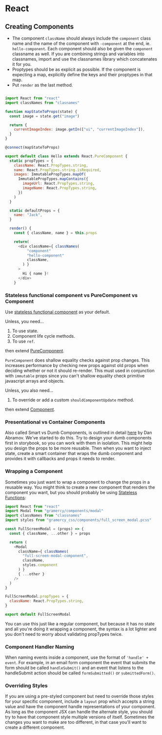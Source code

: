 # React

## Creating Components

* The component `className` should always include the `component` class name and the name of the component with `-component` at the end, ie. `hello-component`. Each component should also be given the `component` classname as well. If you are combining strings and variables into classnames, import and use the classnames library which concatenates it for you.
* Proptypes should be as explicit as possible. If the component is expecting a map, explicitly define the keys and their proptypes in that map.
* Put `render` as the last method.

```javascript

import React from "react"
import classNames from "clasnames"

function mapStateToProps(state) {
  const image = state.get("image")

  return {
    currentImageIndex: image.getIn(["ui", "currentImageIndex"]),
  }
}

@connect(mapStateToProps)

export default class Hello extends React.PureComponent {
  static propTypes = {
    className: React.PropTypes.string,
    name: React.PropTypes.string.isRequired,
    images: ImmutablePropTypes.mapOf(
      ImmutablePropTypes.mapContains({
        imageUrl: React.PropTypes.string,
        imageName: React.PropTypes.string,
      })
    )
  }

  static defaultProps = {
    name: "Jack",
  }

  render() {
    const { className, name } = this.props

    return(
      <div className={ classNames(
          "component"
          "hello-component"
          className,
        ) }
      >
        Hi { name }!
      </div>
    }

```

### Stateless functional component vs PureComponent vs Component

Use [stateless functional component](https://facebook.github.io/react/blog/2015/10/07/react-v0.14.html#stateless-functional-components) as your default.

Unless, you need...

1. To use state.
2. Component life cycle methods.
3. To use `ref`.

then extend [PureComponent](https://facebook.github.io/react/docs/react-api.html#react.purecomponent).

`PureComponent` does shallow equality checks against prop changes. This increases performance by checking new props against old props when deciding whether or not it should re-render. This must used in conjunction with `immutable` props since you can't shallow equality check primitive javascript arrays and objects.

Unless, you also need...

1. To override or add a custom `shouldComponentUpdate` method.

then extend [Component](https://facebook.github.io/react/docs/react-api.html#react.component).


### Presentational vs Container Components

Also called Smart vs Dumb Components, is outlined in detail [here](https://medium.com/@dan_abramov/smart-and-dumb-components-7ca2f9a7c7d0#.kbocrg9qf) by Dan Abramov. We've started to do this. Try to design your dumb components first in storybook, so you can work with them in isolation. This might help you design the props to be more reusable. Then when you want to inject state, create a smart container that wraps the dumb component and provides it with callbacks and props it needs to render.

### Wrapping a Component

Sometimes you just want to wrap a component to change the props in a reusable way. You might think to create a new component that renders the component you want, but you should probably be using [Stateless Functions](https://facebook.github.io/react/docs/reusable-components.html#stateless-functions):

```javascript
import React from "react"
import Modal from "gramercy/components/modal"
import classNames from "classnames"
import styles from "gramercy_css/components/full_screen_modal.pcss"

const FullScreenModal = (props) => {
  const { className, ...other } = props

  return (
    <Modal
      className={ classNames(
        "full-screen-modal-component",
        className,
        styles.component
      ) }
      { ...other }
    />
  )
}

FullScreenModal.propTypes = {
  className: React.PropTypes.string,
}

export default FullScreenModal
```

You can use this just like a regular component, but because it has no state and all you're doing it wrapping a component, the syntax is a lot lighter and you don't need to worry about validating propTypes twice.


### Component Handler Naming

When naming events inside a component, use the format of `'handle' + event`. For example, in an email form component the event that submits the form should be called `handleSubmit()` and an event that listens to the handleSubmit action should be called `formSubmitted()` or `submittedForm()`.


### Overriding Styles

If you are using a pre-styled component but need to override those styles for your specific component, include a `layout` prop which accepts a string value and have the component handle representations of your component. As long as the component JSX can handle the alternate style, you should try to have that component style multiple versions of itself. Sometimes the changes you want to make are too different, in that case you'll want to create a different component.
